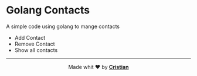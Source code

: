 # Golang Contacts
A simple code using golang to mange contacts

* Add Contact
* Remove Contact
* Show all contacts

---

<p align="center">Made whit ❤️ by <strong><a href="http://linkedin.com/in/cristian-silva-dev" target="blank" >Cristian</></p></strong>